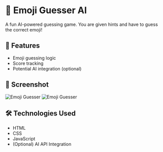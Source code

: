# 🤖 Emoji Guesser AI

A fun AI-powered guessing game. You are given hints and have to guess the correct emoji!

## 🚀 Features
- Emoji guessing logic
- Score tracking
- Potential AI integration (optional)

## 📸 Screenshot

![Emoji Guesser](./emoji-guesser-Screenshot.png)
![Emoji Guesser](./emoji-guesser-Screenshot2.png)

## 🛠️ Technologies Used
- HTML
- CSS
- JavaScript
- (Optional) AI API Integration
